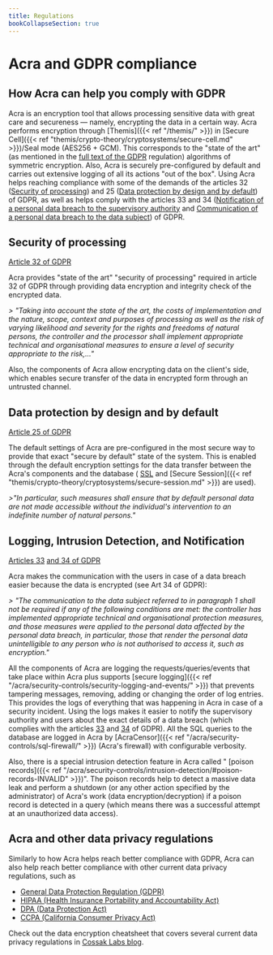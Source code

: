 ```yaml
---
title: Regulations
bookCollapseSection: true
---
```


# Acra and GDPR compliance

## How Acra can help you comply with GDPR

Acra is an encryption tool that allows processing sensitive data with great care and secureness — namely, encrypting the data in a certain way. Acra performs encryption through [Themis]({{< ref "/themis/" >}}) in [Secure Cell]({{< ref "themis/crypto-theory/cryptosystems/secure-cell.md" >}})/Seal mode (AES256 + GCM). This corresponds to the &quot;state of the art&quot; (as mentioned in the [full text of the GDPR](https://gdpr-info.eu/) regulation) algorithms of symmetric encryption. Also, Acra is securely pre-configured by default and carries out extensive logging of all its actions &quot;out of the box&quot;. Using Acra helps reaching compliance with some of the demands of the articles 32 ([Security of processing](https://gdpr-info.eu/art-32-gdpr/)) and 25 ([Data protection by design and by default](https://gdpr-info.eu/art-25-gdpr/)) of GDPR, as well as helps comply with the articles 33 and 34  ([Notification of a personal data breach to the supervisory authority](http://gdpr-info.eu/art-33-gdpr/) and [Communication of a personal data breach to the data subject](http://gdpr-info.eu/art-34-gdpr/)) of GDPR.

## Security of processing
[Article 32 of GDPR](https://gdpr-info.eu/art-32-gdpr/)

Acra provides  &quot;state of the art&quot; &quot;security of processing&quot; required in article 32 of GDPR through providing data encryption and integrity check of the encrypted data.

_&gt; &quot;Taking into account the state of the art, the costs of implementation and the nature, scope, context and purposes of processing as well as the risk of varying likelihood and severity for the rights and freedoms of natural persons, the controller and the processor shall implement appropriate technical and organisational measures to ensure a level of security appropriate to the risk,...&quot;_

Also, the components of Acra allow encrypting data on the client&#39;s side, which enables secure transfer of the data in encrypted form through an untrusted channel.

## Data protection by design and by default

[Article 25 of GDPR](https://gdpr-info.eu/art-25-gdpr/)

The default settings of Acra are pre-configured in the most secure way to provide that exact &quot;secure by default&quot; state of the system. This is enabled through the default encryption settings for the data transfer between the Acra&#39;s components and the database ( [SSL](http://info.ssl.com/article.aspx?id=10241) and [Secure Session]({{< ref "themis/crypto-theory/cryptosystems/secure-session.md" >}}) are used).

_&gt;&quot;In particular, such measures shall ensure that by default personal data are not made accessible without the individual&#39;s intervention to an indefinite number of natural persons.&quot;_

## Logging, Intrusion Detection, and Notification

[Articles 33](https://gdpr-info.eu/art-33-gdpr/) [and 34 of GDPR](https://gdpr-info.eu/art-34-gdpr/)

Acra makes the communication with the users in case of a data breach easier because the data is encrypted (see Art 34 of GDPR):

_&gt; &quot;The communication to the data subject referred to in paragraph 1 shall not be required if any of the following conditions are met:
the controller has implemented appropriate technical and organisational protection measures, and those measures were applied to the personal data affected by the personal data breach, in particular, those that render the personal data unintelligible to any person who is not authorised to access it, such as encryption.&quot;_

All the components of Acra are logging the requests/queries/events that take place within Acra plus supports [secure logging]({{< ref "/acra/security-controls/security-logging-and-events/" >}}) that prevents tampering messages, removing, adding or changing the order of log entries. This provides the logs of everything that was happening in Acra in case of a security incident. Using the logs makes it easier to notify the supervisory authority and users about the exact details of a data breach (which complies with the articles [33](http://gdpr-info.eu/art-33-gdpr/) and [34](http://gdpr-info.eu/art-34-gdpr/) of GDPR). All the SQL queries to the database are logged in Acra by [AcraCensor]({{< ref "/acra/security-controls/sql-firewall/" >}}) (Acra&#39;s firewall) with configurable verbosity.

Also, there is a special intrusion detection feature in Acra called &quot; [poison records]({{< ref "/acra/security-controls/intrusion-detection/#poison-records-INVALID" >}})&quot;. The poison records help to detect a massive data leak and perform a shutdown (or any other action specified by the administrator) of Acra&#39;s work (data encryption/decryption) if a poison record is detected in a query (which means there was a successful attempt at an unauthorized data access).

## Acra and other data privacy regulations

Similarly to how Acra helps reach better compliance with GDPR, Acra can also help reach better compliance with other current data privacy regulations, such as

* [General Data Protection Regulation (GDPR)](https://gdpr-info.eu/)
* [HIPAA (Health Insurance Portability and Accountability Act)](https://en.wikipedia.org/wiki/Health_Insurance_Portability_and_Accountability_Act)
* [DPA (Data Protection Act)](https://www.legislation.gov.uk/ukpga/2018/12/contents/enacted)
* [CCPA (California Consumer Privacy Act)](https://en.wikipedia.org/wiki/California_Consumer_Privacy_Act)

Check out the data encryption cheatsheet that covers several current data privacy regulations in [Cossak Labs blog](https://www.cossacklabs.com/blog/what-we-need-to-encrypt-cheatsheet.html).
